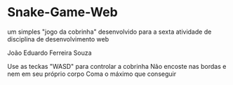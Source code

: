 # Snake-Game-Web
um simples "jogo da cobrinha" desenvolvido para a sexta atividade de disciplina de desenvolvimento web

João Eduardo Ferreira Souza

Use as teckas "WASD" para controlar a cobrinha
Não encoste nas bordas e nem em seu próprio corpo 
Coma o máximo que conseguir
